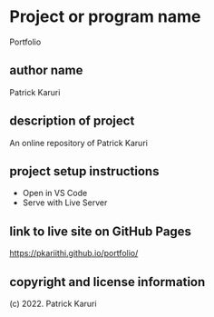 # Project or program name
Portfolio

## author name
Patrick Karuri

## description of project
An online repository of Patrick Karuri

## project setup instructions
- Open in VS Code
- Serve with Live Server

## link to live site on GitHub Pages
https://pkariithi.github.io/portfolio/

## copyright and license information
(c) 2022. Patrick Karuri
